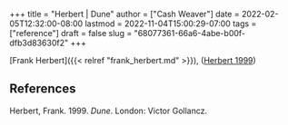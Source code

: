 +++
title = "Herbert | Dune"
author = ["Cash Weaver"]
date = 2022-02-05T12:32:00-08:00
lastmod = 2022-11-04T15:00:29-07:00
tags = ["reference"]
draft = false
slug = "68077361-66a6-4abe-b00f-dfb3d83630f2"
+++

[Frank Herbert]({{< relref "frank_herbert.md" >}}), (<a href="#citeproc_bib_item_1">Herbert 1999</a>)

## References

<style>.csl-entry{text-indent: -1.5em; margin-left: 1.5em;}</style><div class="csl-bib-body">
  <div class="csl-entry"><a id="citeproc_bib_item_1"></a>Herbert, Frank. 1999. <i>Dune</i>. London: Victor Gollancz.</div>
</div>
